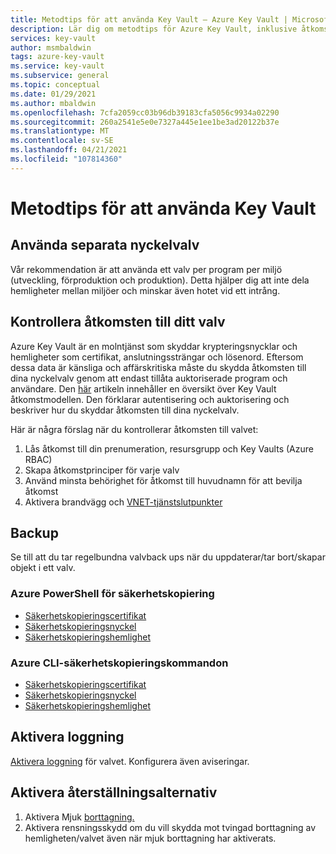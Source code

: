 ```yaml
---
title: Metodtips för att använda Key Vault – Azure Key Vault | Microsoft Docs
description: Lär dig om metodtips för Azure Key Vault, inklusive åtkomstkontroll, när du ska använda separata nyckelvalv, rekommendationer, loggning och återställningsalternativ.
services: key-vault
author: msmbaldwin
tags: azure-key-vault
ms.service: key-vault
ms.subservice: general
ms.topic: conceptual
ms.date: 01/29/2021
ms.author: mbaldwin
ms.openlocfilehash: 7cfa2059cc03b96db39183cfa5056c9934a02290
ms.sourcegitcommit: 260a2541e5e0e7327a445e1ee1be3ad20122b37e
ms.translationtype: MT
ms.contentlocale: sv-SE
ms.lasthandoff: 04/21/2021
ms.locfileid: "107814360"
---
```

# <a name="best-practices-to-use-key-vault"></a>Metodtips för att använda Key Vault

## <a name="use-separate-key-vaults"></a>Använda separata nyckelvalv

Vår rekommendation är att använda ett valv per program per miljö (utveckling, förproduktion och produktion). Detta hjälper dig att inte dela hemligheter mellan miljöer och minskar även hotet vid ett intrång.

## <a name="control-access-to-your-vault"></a>Kontrollera åtkomsten till ditt valv

Azure Key Vault är en molntjänst som skyddar krypteringsnycklar och hemligheter som certifikat, anslutningssträngar och lösenord. Eftersom dessa data är känsliga och affärskritiska måste du skydda åtkomsten till dina nyckelvalv genom att endast tillåta auktoriserade program och användare. Den [här](security-features.md) artikeln innehåller en översikt över Key Vault åtkomstmodellen. Den förklarar autentisering och auktorisering och beskriver hur du skyddar åtkomsten till dina nyckelvalv.

Här är några förslag när du kontrollerar åtkomsten till valvet:
1. Lås åtkomst till din prenumeration, resursgrupp och Key Vaults (Azure RBAC)
2. Skapa åtkomstprinciper för varje valv
3. Använd minsta behörighet för åtkomst till huvudnamn för att bevilja åtkomst
4. Aktivera brandvägg och [VNET-tjänstslutpunkter](overview-vnet-service-endpoints.md)

## <a name="backup"></a>Backup

Se till att du tar regelbundna valvback ups när du uppdaterar/tar bort/skapar objekt i ett valv.

### <a name="azure-powershell-backup-commands"></a>Azure PowerShell för säkerhetskopiering

* [Säkerhetskopieringscertifikat](/powershell/module/azurerm.keyvault/Backup-AzureKeyVaultCertificate)
* [Säkerhetskopieringsnyckel](/powershell/module/azurerm.keyvault/Backup-AzureKeyVaultKey)
* [Säkerhetskopieringshemlighet](/powershell/module/azurerm.keyvault/Backup-AzureKeyVaultSecret)

### <a name="azure-cli-backup-commands"></a>Azure CLI-säkerhetskopieringskommandon

* [Säkerhetskopieringscertifikat](/cli/azure/keyvault/certificate#az_keyvault_certificate_backup)
* [Säkerhetskopieringsnyckel](/cli/azure/keyvault/key#az_keyvault_key_backup)
* [Säkerhetskopieringshemlighet](/cli/azure/keyvault/secret#az_keyvault_secret_backup)


## <a name="turn-on-logging"></a>Aktivera loggning

[Aktivera loggning](logging.md) för valvet. Konfigurera även aviseringar.

## <a name="turn-on-recovery-options"></a>Aktivera återställningsalternativ

1. Aktivera Mjuk [borttagning.](soft-delete-overview.md)
2. Aktivera rensningsskydd om du vill skydda mot tvingad borttagning av hemligheten/valvet även när mjuk borttagning har aktiverats.